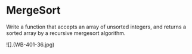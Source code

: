 # MergeSort 
Write a function that accepts an array of unsorted integers, and returns a sorted array by a recursive mergesort algorithm.

![].(WB-401-36.jpg)
